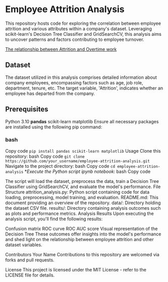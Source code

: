 # Employee Attrition Analysis
This repository hosts code for exploring the correlation between employee attrition and various attributes within a company's dataset. Leveraging scikit-learn's Decision Tree Classifier and GridSearchCV, this analysis aims to uncover patterns and factors contributing to employee turnover.


[The relationship between Attrition and Overtime work](https://work.chron.com/effects-improper-overtime-scheduling-employee-performance-4725.html) 

## Dataset
The dataset utilized in this analysis comprises detailed information about company employees, encompassing factors such as age, job role, department, tenure, etc. The target variable, 'Attrition', indicates whether an employee has departed from the company.

## Prerequisites
Python 3.10
**pandas**
scikit-learn
matplotlib
Ensure all necessary packages are installed using the following pip command:

### bash
Copy code
`pip install pandas scikit-learn matplotlib`
Usage
Clone this repository:
bash
Copy code
`git clone https://github.com/your_username/employee-attrition-analysis.git`
Navigate to the project directory:
bash
Copy code
`cd employee-attrition-analysis`
**Execute the Python script ipynb notebook*:
bash
Copy code

The script will load the dataset, preprocess the data, train a Decision Tree Classifier using GridSearchCV, and evaluate the model's performance.
File Structure
attrition_analysis.py: Python script containing code for data loading, preprocessing, model training, and evaluation.
README.md: This document providing an overview of the repository.
data/: Directory holding the dataset CSV file.
results/: Directory containing analysis outcomes such as plots and performance metrics.
Analysis Results
Upon executing the analysis script, you'll find the following results:

Confusion matrix
ROC curve
ROC AUC score
Visual representation of the Decision Tree
These outcomes offer insights into the model's performance and shed light on the relationship between employee attrition and other dataset variables.

Contributors
Your Name
Contributions to this repository are welcomed via forks and pull requests.

License
This project is licensed under the MIT License - refer to the LICENSE file for details.

